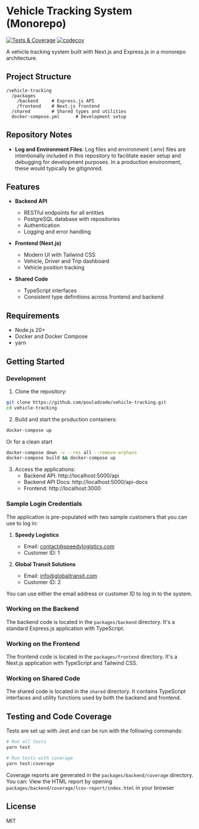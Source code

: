 # Vehicle Tracking System (Monorepo)

[![Tests & Coverage](https://github.com/pouladzade/vehicle-tracking/actions/workflows/test.yml/badge.svg)](https://github.com/pouladzade/vehicle-tracking/actions/workflows/test.yml)
[![codecov](https://codecov.io/gh/pouladzade/vehicle-tracking/branch/main/graph/badge.svg)](https://codecov.io/gh/pouladzade/vehicle-tracking)

A vehicle tracking system built with Next.js and Express.js in a monorepo architecture.

## Project Structure

```
/vehicle-tracking
  /packages
    /backend     # Express.js API
    /frontend    # Next.js frontend
  /shared        # Shared types and utilities
  docker-compose.yml      # Development setup
```

## Repository Notes

- **Log and Environment Files**: Log files and environment (.env) files are intentionally included in this repository to facilitate easier setup and debugging for development purposes. In a production environment, these would typically be gitignored.

## Features

- **Backend API**

  - RESTful endpoints for all entities
  - PostgreSQL database with repositories
  - Authentication
  - Logging and error handling

- **Frontend (Next.js)**

  - Modern UI with Tailwind CSS
  - Vehicle, Driver and Trip dashboard
  - Vehicle position tracking

- **Shared Code**
  - TypeScript interfaces
  - Consistent type definitions across frontend and backend

## Requirements

- Node.js 20+
- Docker and Docker Compose
- yarn

## Getting Started

### Development

1. Clone the repository:

```bash
git clone https://github.com/pouladzade/vehicle-tracking.git
cd vehicle-tracking
```

2. Build and start the production containers:

```bash
docker-compose up 
```
Or for a clean start
```bash
docker-compose down -v --rmi all --remove-orphans  
docker-compose build && docker-compose up
```
3. Access the applications:
   - Backend API: http://localhost:5000/api
   - Backend API Docs: http://localhost:5000/api-docs
   - Frontend: http://localhost:3000

### Sample Login Credentials

The application is pre-populated with two sample customers that you can use to log in:

1. **Speedy Logistics**

   - Email: contact@speedylogistics.com
   - Customer ID: 1

2. **Global Transit Solutions**
   - Email: info@globaltransit.com
   - Customer ID: 2

You can use either the email address or customer ID to log in to the system.

### Working on the Backend

The backend code is located in the `packages/backend` directory. It's a standard Express.js application with TypeScript.

### Working on the Frontend

The frontend code is located in the `packages/frontend` directory. It's a Next.js application with TypeScript and Tailwind CSS.

### Working on Shared Code

The shared code is located in the `shared` directory. It contains TypeScript interfaces and utility functions used by both the backend and frontend.

## Testing and Code Coverage

Tests are set up with Jest and can be run with the following commands:

```bash
# Run all tests
yarn test

# Run tests with coverage
yarn test:coverage
```

Coverage reports are generated in the `packages/backend/coverage` directory. You can:
View the HTML report by opening `packages/backend/coverage/lcov-report/index.html` in your browser


## License

MIT
